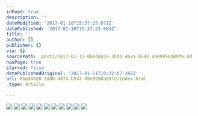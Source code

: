 ```yaml
---
inFeed: true
description: ''
dateModified: '2017-01-18T15:37:25.071Z'
datePublished: '2017-01-18T15:37:25.684Z'
title: ''
author: []
publisher: {}
via: {}
sourcePath: _posts/2017-01-11-0bed4426-3ddb-467a-b543-49e9950a89fe.md
hasPage: true
starred: false
datePublishedOriginal: '2017-01-11T10:22:07.382Z'
url: 0bed4426-3ddb-467a-b543-49e9950a89fe/index.html
_type: Article

---
```

![](https://imgflo.herokuapp.com/graph/2b2431f8e7ba7b0/18b9bd5e7f1fc88f6475f06354b0c62c/croprotate.jpg?cropheight=2187&cropwidth=3510&degrees=0&input=https%3A%2F%2Fthe-grid-user-content.s3-us-west-2.amazonaws.com%2Fd11914c7-8b3d-4d04-801d-13184a968bf8.jpg&x=0&y=0)
![](https://s3-us-west-2.amazonaws.com/the-grid-img/p/e54a2194140316d34efcd268cebadb7a1528a08c.jpg)
![](https://s3-us-west-2.amazonaws.com/the-grid-img/p/fe147a86a1c4a3f3620272b81a9e13af44401357.jpg)
![](https://the-grid-user-content.s3-us-west-2.amazonaws.com/024b17db-e650-4bdf-99a4-0d530b58e8d4.jpg)
![](https://s3-us-west-2.amazonaws.com/the-grid-img/p/84988f9dcf5074e520b6b767e280b70cfb94da4b.jpg)
![](https://the-grid-user-content.s3-us-west-2.amazonaws.com/d96d6d12-bc45-4ae9-81b4-113a373583f0.jpg)
![](https://the-grid-user-content.s3-us-west-2.amazonaws.com/678cf064-6410-4475-982c-38ce758854f8.jpg)
![](https://the-grid-user-content.s3-us-west-2.amazonaws.com/cdedbac1-87e5-4a79-9b63-4c1d6c7e4ab1.jpg)
![](https://the-grid-user-content.s3-us-west-2.amazonaws.com/c0dea517-a790-45c9-a71c-cab7f96c3e5c.jpg)
![](https://the-grid-user-content.s3-us-west-2.amazonaws.com/cd3794c9-01f2-4486-8ca2-bae37c1c70e2.jpg)
![](https://the-grid-user-content.s3-us-west-2.amazonaws.com/fb31c41f-4f0f-411e-bba5-3707f861024c.jpg)
